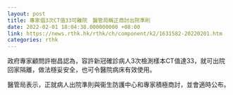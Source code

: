 ```yaml
---
layout: post
title: 專家倡3次CT值33可離院　醫管局稱正商討出院準則
date: 2022-02-01 18:04:38.000000000 +08:00
link: https://news.rthk.hk/rthk/ch/component/k2/1631582-20220201.htm
categories: rthk
---
```


政府專家顧問許樹昌認為，容許新冠確診病人3次檢測樣本CT值達33，就可出院回家隔離，做法穩妥安全，也可令醫院病床有效使用。

醫管局表示，正就病人出院準則與衞生防護中心和專家積極商討，並會適時公布。
